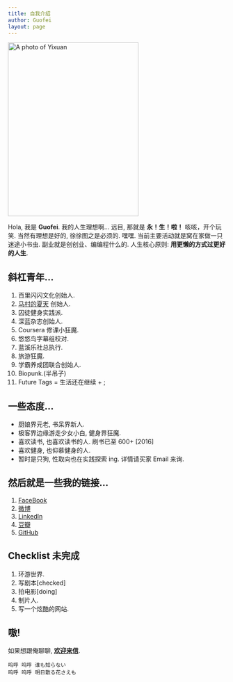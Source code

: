 ```yaml
---
title: 自我介绍
author: Guofei
layout: page
---
```


  <img width="300" height="400" alt="A photo of Yixuan" src="http://openmindclub.qiniudn.com/Yixuan/image/yixuan.jpg">

Hola, 我是 __Guofei__. 我的人生理想啊... 远目, 那就是 __永！生！啦！__ 咳咳，开个玩笑. 当然有理想是好的, 徐徐图之是必须的. 嘿嘿. 当前主要活动就是窝在家做一只迷途小书虫.  副业就是创创业、编编程什么的. 人生核心原则: __用更懒的方式过更好的人生__.

## 斜杠青年…

1. 百里闪闪文化创始人.
2. [马村的夏天][1] 创始人.
3. 囚徒健身实践派.
4. 深蓝杂志创始人.
5. Coursera 修课小狂魔.
6. 悠悠鸟字幕组校对.
7. 蓝溪乐社总执行.
8. 旅游狂魔.
9. 学霸养成团联合创始人.
10. Biopunk.(半吊子)
11. Future Tags = 生活还在继续 + ;

## 一些态度…
  * 厨娘界元老, 书呆界新人.
  * 极客界边缘游走少女小白, 健身界狂魔.
  * 喜欢读书, 也喜欢读书的人. 刷书已至 600+ [2016]
  * 喜欢健身, 也仰慕健身的人.
  * 暂时是只狗, 性取向也在实践探索 ing. 详情请买家 Email 来询.


## 然后就是一些我的链接...

1. [FaceBook][2]
2. [微博][3]
3. [LinkedIn][4]
4. [豆瓣][5]
5. [GitHub][6]


## Checklist 未完成
1. 环游世界.
2. 写剧本[checked]
3. 拍电影[doing]
4. 制片人.
3. 写一个炫酷的网站.


## 嗷!

如果想跟俺聊聊, __[欢迎来信][7]__.


	呜呼 呜呼 谁も知らない
	呜呼 呜呼 明日散る花さえも

[1]:	http://www.macundexiatian.com
[2]:	https://www.facebook.com/liyixuan5402
[3]:	http://weibo.com/liyixuan5402
[4]:	https://cn.linkedin.com/in/liyixuan5402
[5]:	http://www.douban.com/people/woaixiaoyao5402/
[6]:	https://github.com/YixuanFranco
[7]:	mailto:guofei@foxmail.com

